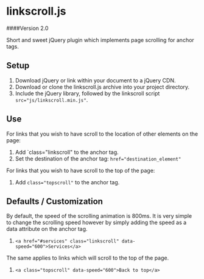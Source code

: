 linkscroll.js
=============

####Version 2.0

Short and sweet jQuery plugin which implements page scrolling for anchor tags.

Setup
-----

1. Download jQuery or link within your document to a jQuery CDN.
2. Download or clone the linkscroll.js archive into your project directory.
3. Include the jQuery library, followed by the linkscroll script `src="js/linkscroll.min.js"`.

Use
---

For links that you wish to have scroll to the location of other elements on the page:

1. Add `class="linkscroll" to the anchor tag.
2. Set the destination of the anchor tag: `href="destination_element"`

For links that you wish to have scroll to the top of the page:

1. Add `class="topscroll"` to the anchor tag.

Defaults / Customization
------------------------

By default, the speed of the scrolling animation is 800ms. It is very simple to change the scrolling speed however by simply adding the speed as a data attribute on the anchor tag.

1. `<a href="#services" class="linkscroll" data-speed="600">Services</a>`

The same applies to links which will scroll to the top of the page.

1. `<a class="topscroll" data-speed="600">Back to top</a>`
